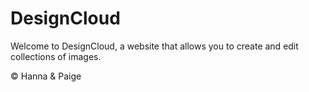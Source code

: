 # DesignCloud

Welcome to DesignCloud, a website that allows you to create and edit collections of images. 

&copy; Hanna & Paige

